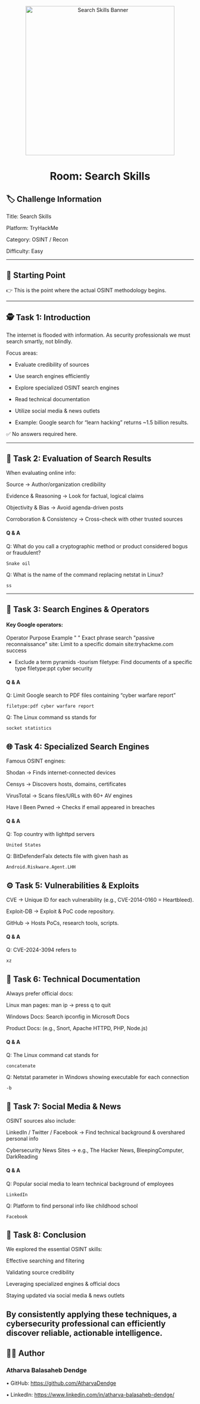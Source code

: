 <p align="center"> <img width="400" alt="Search Skills Banner" src="https://tryhackme-images.s3.amazonaws.com/room-icons/5f04259cf9bf5b57aed2c476-1718102661617" /> </p> <h1 align="center">Room: Search Skills</h1>

## 🏷️ Challenge Information

Title: Search Skills

Platform: TryHackMe

Category: OSINT / Recon

Difficulty: Easy

---

## 🚀 Starting Point
👉 This is the point where the actual OSINT methodology begins.

---


## 🕵️ Task 1: Introduction

The internet is flooded with information. As security professionals we must search smartly, not blindly.

Focus areas:

* Evaluate credibility of sources

* Use search engines efficiently

* Explore specialized OSINT search engines

* Read technical documentation

* Utilize social media & news outlets

* Example: Google search for “learn hacking” returns ~1.5 billion results.

✅ No answers required here.

---

## 🧩 Task 2: Evaluation of Search Results

When evaluating online info:

Source → Author/organization credibility

Evidence & Reasoning → Look for factual, logical claims

Objectivity & Bias → Avoid agenda-driven posts

Corroboration & Consistency → Cross-check with other trusted sources

#### Q & A

Q: What do you call a cryptographic method or product considered bogus or fraudulent?

```Snake oil```

Q: What is the name of the command replacing netstat in Linux?

```ss```

---

## 🔎 Task 3: Search Engines & Operators

#### Key Google operators:

Operator	Purpose	Example
" "	Exact phrase search	"passive reconnaissance"
site:	Limit to a specific domain	site:tryhackme.com success
-	Exclude a term	pyramids -tourism
filetype:	Find documents of a specific type	filetype:ppt cyber security

#### Q & A

Q: Limit Google search to PDF files containing “cyber warfare report”

```filetype:pdf cyber warfare report```

Q: The Linux command ss stands for

```socket statistics```

## 🌐 Task 4: Specialized Search Engines

Famous OSINT engines:

Shodan → Finds internet-connected devices

Censys → Discovers hosts, domains, certificates

VirusTotal → Scans files/URLs with 60+ AV engines

Have I Been Pwned → Checks if email appeared in breaches

#### Q & A

Q: Top country with lighttpd servers

```United States```

Q: BitDefenderFalx detects file with given hash as

```Android.Riskware.Agent.LHH```

## ⚙️ Task 5: Vulnerabilities & Exploits

CVE → Unique ID for each vulnerability (e.g., CVE-2014-0160 = Heartbleed).

Exploit-DB → Exploit & PoC code repository.

GitHub → Hosts PoCs, research tools, scripts.

#### Q & A

Q: CVE-2024-3094 refers to

```xz```

## 📄 Task 6: Technical Documentation

Always prefer official docs:

Linux man pages:
man ip → press q to quit

Windows Docs:
Search ipconfig in Microsoft Docs

Product Docs:
(e.g., Snort, Apache HTTPD, PHP, Node.js)

#### Q & A

Q: The Linux command cat stands for

```concatenate```

Q: Netstat parameter in Windows showing executable for each connection

```-b```

## 📱 Task 7: Social Media & News

OSINT sources also include:

LinkedIn / Twitter / Facebook → Find technical background & overshared personal info

Cybersecurity News Sites → e.g., The Hacker News, BleepingComputer, DarkReading

#### Q & A

Q: Popular social media to learn technical background of employees

```LinkedIn```

Q: Platform to find personal info like childhood school

```Facebook```

## 🏁 Task 8: Conclusion

We explored the essential OSINT skills:

Effective searching and filtering

Validating source credibility

Leveraging specialized engines & official docs

Staying updated via social media & news outlets

By consistently applying these techniques, a cybersecurity professional can efficiently discover reliable, actionable intelligence.
---

## 👨‍💻 Author

### Atharva Balasaheb Dendge

•	GitHub: https://github.com/AtharvaDendge

•	LinkedIn: https://www.linkedin.com/in/atharva-balasaheb-dendge/
